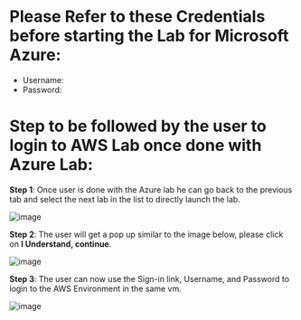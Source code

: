 # Please Refer to these Credentials before starting the Lab for Microsoft Azure:

* Username: <inject key="AzureAdUserEmail"></inject>
* Password: <inject key="AzureAdUserPassword"></inject>

# Step to be followed by the user to login to AWS Lab once done with Azure Lab:

**Step 1**: Once user is done with the Azure lab he can go back to the previous tab and select the next lab in the list to directly launch the lab.


![image](https://user-images.githubusercontent.com/85232046/126780814-df1eef24-e22b-46e5-adb6-bedc18ab462f.png)



**Step 2**: The user will get a pop up similar to the image below, please click on **I Understand, continue**.


![image](https://user-images.githubusercontent.com/37663104/126991687-1573b6c5-ada8-4901-a402-73ea3e0c2ba4.png)

 

**Step 3**:	The user can now use the Sign-in link, Username, and Password to login to the AWS Environment in the same vm.


![image](https://user-images.githubusercontent.com/85232046/126780852-648e8f2e-d3e3-4494-af15-a526e6f947f9.png)

 
